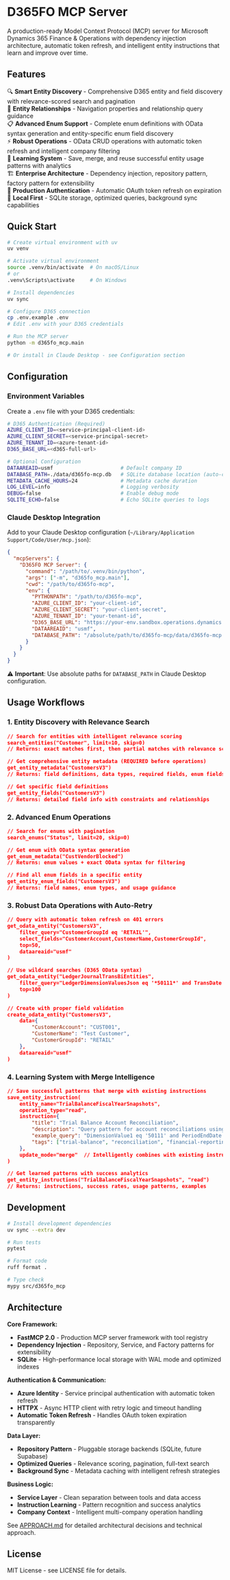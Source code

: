 # D365FO MCP Server

A production-ready Model Context Protocol (MCP) server for Microsoft Dynamics 365 Finance & Operations with dependency injection architecture, automatic token refresh, and intelligent entity instructions that learn and improve over time.

## Features

🔍 **Smart Entity Discovery** - Comprehensive D365 entity and field discovery with relevance-scored search and pagination  
🔗 **Entity Relationships** - Navigation properties and relationship query guidance  
📋 **Advanced Enum Support** - Complete enum definitions with OData syntax generation and entity-specific enum field discovery  
⚡ **Robust Operations** - OData CRUD operations with automatic token refresh and intelligent company filtering  
🧠 **Learning System** - Save, merge, and reuse successful entity usage patterns with analytics  
🏗️ **Enterprise Architecture** - Dependency injection, repository pattern, factory pattern for extensibility  
🔐 **Production Authentication** - Automatic OAuth token refresh on expiration  
📱 **Local First** - SQLite storage, optimized queries, background sync capabilities  

## Quick Start

```bash
# Create virtual environment with uv
uv venv

# Activate virtual environment
source .venv/bin/activate  # On macOS/Linux
# or
.venv\Scripts\activate     # On Windows

# Install dependencies
uv sync

# Configure D365 connection
cp .env.example .env
# Edit .env with your D365 credentials

# Run the MCP server
python -m d365fo_mcp.main

# Or install in Claude Desktop - see Configuration section
```

## Configuration

### Environment Variables

Create a `.env` file with your D365 credentials:

```bash
# D365 Authentication (Required)
AZURE_CLIENT_ID=<service-principal-client-id>
AZURE_CLIENT_SECRET=<service-principal-secret>
AZURE_TENANT_ID=<azure-tenant-id>
D365_BASE_URL=<d365-full-url>

# Optional Configuration
DATAAREAID=usmf                      # Default company ID
DATABASE_PATH=./data/d365fo-mcp.db   # SQLite database location (auto-created)
METADATA_CACHE_HOURS=24              # Metadata cache duration
LOG_LEVEL=info                       # Logging verbosity
DEBUG=false                          # Enable debug mode
SQLITE_ECHO=false                    # Echo SQLite queries to logs
```

### Claude Desktop Integration

Add to your Claude Desktop configuration (`~/Library/Application Support/Code/User/mcp.json`):

```json
{
  "mcpServers": {
    "D365FO MCP Server": {
      "command": "/path/to/.venv/bin/python",
      "args": ["-m", "d365fo_mcp.main"],
      "cwd": "/path/to/d365fo-mcp",
      "env": {
        "PYTHONPATH": "/path/to/d365fo-mcp",
        "AZURE_CLIENT_ID": "your-client-id",
        "AZURE_CLIENT_SECRET": "your-client-secret", 
        "AZURE_TENANT_ID": "your-tenant-id",
        "D365_BASE_URL": "https://your-env.sandbox.operations.dynamics.com",
        "DATAAREAID": "usmf",
        "DATABASE_PATH": "/absolute/path/to/d365fo-mcp/data/d365fo-mcp.db"
      }
    }
  }
}
```

⚠️ **Important**: Use absolute paths for `DATABASE_PATH` in Claude Desktop configuration.

## Usage Workflows

### 1. Entity Discovery with Relevance Search
```json
// Search for entities with intelligent relevance scoring
search_entities("Customer", limit=10, skip=0)
// Returns: exact matches first, then partial matches with relevance scores

// Get comprehensive entity metadata (REQUIRED before operations)
get_entity_metadata("CustomersV3") 
// Returns: field definitions, data types, required fields, enum fields

// Get specific field definitions 
get_entity_fields("CustomersV3")
// Returns: detailed field info with constraints and relationships
```

### 2. Advanced Enum Operations
```json
// Search for enums with pagination
search_enums("Status", limit=20, skip=0)

// Get enum with OData syntax generation
get_enum_metadata("CustVendorBlocked")
// Returns: enum values + exact OData syntax for filtering

// Find all enum fields in a specific entity
get_entity_enum_fields("CustomersV3")
// Returns: field names, enum types, and usage guidance
```

### 3. Robust Data Operations with Auto-Retry
```json
// Query with automatic token refresh on 401 errors
get_odata_entity("CustomersV3", 
    filter_query="CustomerGroupId eq 'RETAIL'",
    select_fields="CustomerAccount,CustomerName,CustomerGroupId",
    top=50,
    dataareaid="usmf"
)

// Use wildcard searches (D365 OData syntax)
get_odata_entity("LedgerJournalTransBiEntities",
    filter_query="LedgerDimensionValuesJson eq '*50111*' and TransDate ge 2025-07-01T00:00:00Z",
    top=100
)

// Create with proper field validation
create_odata_entity("CustomersV3", 
    data={
        "CustomerAccount": "CUST001",
        "CustomerName": "Test Customer",
        "CustomerGroupId": "RETAIL"
    },
    dataareaid="usmf"
)
```

### 4. Learning System with Merge Intelligence
```json
// Save successful patterns that merge with existing instructions
save_entity_instruction(
    entity_name="TrialBalanceFiscalYearSnapshots",
    operation_type="read", 
    instruction={
        "title": "Trial Balance Account Reconciliation",
        "description": "Query pattern for account reconciliations using DimensionValue1 for main accounts...",
        "example_query": "DimensionValue1 eq '50111' and PeriodEndDate ge 2025-07-01T00:00:00Z",
        "tags": ["trial-balance", "reconciliation", "financial-reporting"]
    },
    update_mode="merge"  // Intelligently combines with existing instructions
)

// Get learned patterns with success analytics
get_entity_instructions("TrialBalanceFiscalYearSnapshots", "read")
// Returns: instructions, success rates, usage patterns, examples
```

## Development

```bash
# Install development dependencies
uv sync --extra dev

# Run tests
pytest

# Format code
ruff format .

# Type check
mypy src/d365fo_mcp
```

## Architecture

**Core Framework:**
- **FastMCP 2.0** - Production MCP server framework with tool registry
- **Dependency Injection** - Repository, Service, and Factory patterns for extensibility
- **SQLite** - High-performance local storage with WAL mode and optimized indexes

**Authentication & Communication:**
- **Azure Identity** - Service principal authentication with automatic token refresh
- **HTTPX** - Async HTTP client with retry logic and timeout handling
- **Automatic Token Refresh** - Handles OAuth token expiration transparently

**Data Layer:**
- **Repository Pattern** - Pluggable storage backends (SQLite, future Supabase)
- **Optimized Queries** - Relevance scoring, pagination, full-text search
- **Background Sync** - Metadata caching with intelligent refresh strategies

**Business Logic:**
- **Service Layer** - Clean separation between tools and data access
- **Instruction Learning** - Pattern recognition and success analytics
- **Company Context** - Intelligent multi-company operation handling

See [APPROACH.md](APPROACH.md) for detailed architectural decisions and technical approach.

## License

MIT License - see LICENSE file for details.